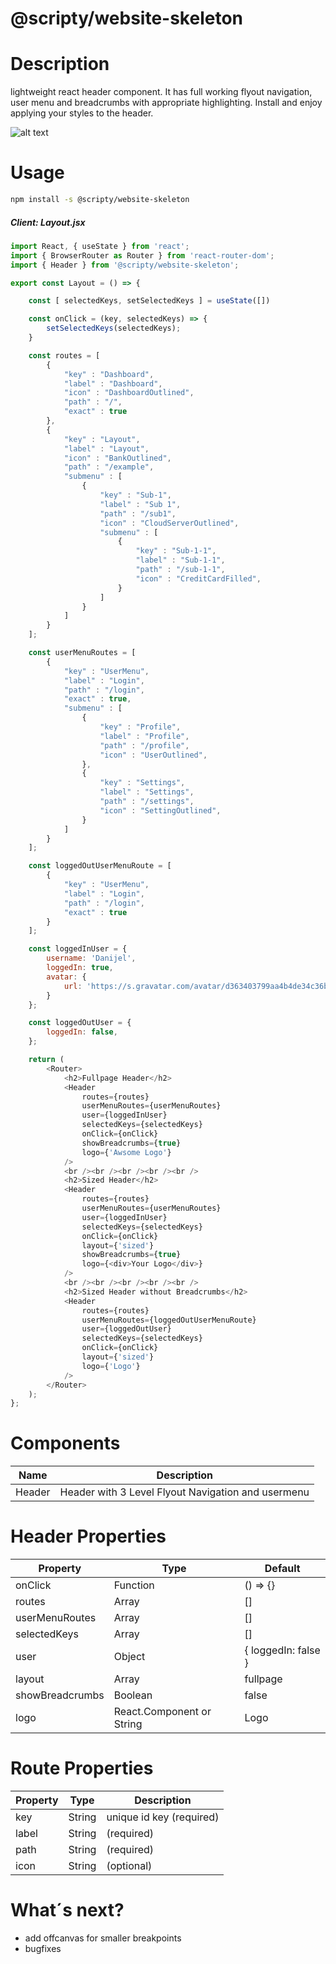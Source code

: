 # @scripty/website-skeleton

# Description

lightweight react header component. It has full working flyout navigation, user menu and breadcrumbs with
appropriate highlighting. Install and enjoy applying your styles to the header.

![alt text](./header1.png "@scripty/website-skeleton")

# Usage
```bash
npm install -s @scripty/website-skeleton
```

##### Client: Layout.jsx

```javascript
import React, { useState } from 'react';
import { BrowserRouter as Router } from 'react-router-dom';
import { Header } from '@scripty/website-skeleton';

export const Layout = () => {

    const [ selectedKeys, setSelectedKeys ] = useState([])

    const onClick = (key, selectedKeys) => {
        setSelectedKeys(selectedKeys);
    }

    const routes = [
        {
            "key" : "Dashboard",
            "label" : "Dashboard",
            "icon" : "DashboardOutlined",
            "path" : "/",
            "exact" : true
        },
        {
            "key" : "Layout",
            "label" : "Layout",
            "icon" : "BankOutlined",
            "path" : "/example",
            "submenu" : [
                {
                    "key" : "Sub-1",
                    "label" : "Sub 1",
                    "path" : "/sub1",
                    "icon" : "CloudServerOutlined",
                    "submenu" : [
                        {
                            "key" : "Sub-1-1",
                            "label" : "Sub-1-1",
                            "path" : "/sub-1-1",
                            "icon" : "CreditCardFilled",
                        }
                    ]
                }
            ]
        }
    ];

    const userMenuRoutes = [
        {
            "key" : "UserMenu",
            "label" : "Login",
            "path" : "/login",
            "exact" : true,
            "submenu" : [
                {
                    "key" : "Profile",
                    "label" : "Profile",
                    "path" : "/profile",
                    "icon" : "UserOutlined",
                },
                {
                    "key" : "Settings",
                    "label" : "Settings",
                    "path" : "/settings",
                    "icon" : "SettingOutlined",
                }
            ]
        }
    ];

    const loggedOutUserMenuRoute = [
        {
            "key" : "UserMenu",
            "label" : "Login",
            "path" : "/login",
            "exact" : true
        }
    ];

    const loggedInUser = {
        username: 'Danijel',
        loggedIn: true,
        avatar: {
            url: 'https://s.gravatar.com/avatar/d363403799aa4b4de34c36bc290ebe12?size=50&default=retro'
        }
    };

    const loggedOutUser = {
        loggedIn: false,
    };

    return (
        <Router>
            <h2>Fullpage Header</h2>
            <Header
                routes={routes}
                userMenuRoutes={userMenuRoutes}
                user={loggedInUser}
                selectedKeys={selectedKeys}
                onClick={onClick}
                showBreadcrumbs={true}
                logo={'Awsome Logo'}
            />
            <br /><br /><br /><br /><br />
            <h2>Sized Header</h2>
            <Header
                routes={routes}
                userMenuRoutes={userMenuRoutes}
                user={loggedInUser}
                selectedKeys={selectedKeys}
                onClick={onClick}
                layout={'sized'}
                showBreadcrumbs={true}
                logo={<div>Your Logo</div>}
            />
            <br /><br /><br /><br /><br />
            <h2>Sized Header without Breadcrumbs</h2>
            <Header
                routes={routes}
                userMenuRoutes={loggedOutUserMenuRoute}
                user={loggedOutUser}
                selectedKeys={selectedKeys}
                onClick={onClick}
                layout={'sized'}
                logo={'Logo'}
            />
        </Router>
    );
};
```
# Components

Name              | Description                                         |
----------------- |---------------------------------------------------- |
Header            | Header with 3 Level Flyout Navigation and usermenu  |

# Header Properties

Property           | Type     |  Default  |
------------------ |--------- |-----------
onClick            | Function | () => {}
routes             | Array    | []
userMenuRoutes     | Array    | []
selectedKeys       | Array    | []
user               | Object   | { loggedIn: false }
layout             | Array    | fullpage
showBreadcrumbs    | Boolean  | false
logo               | React.Component or String  | Logo

# Route Properties

Property           | Type     |  Description             |
------------------ |--------- |--------------------------|
key                | String   | unique id key (required) |
label              | String   | (required)               |
path               | String   | (required)               |
icon               | String   | (optional)               |


# What´s next?
- add offcanvas for smaller breakpoints
- bugfixes
